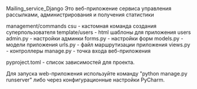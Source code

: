 Mailing_service_Django
Это веб-приложение сервиса управления рассылками, администрирования и получения статистики



management/commands
csu - кастомная команда создания суперпользователя
template/users - html шаблоны для приложения users
admin.py - настройки админки
forms.py - настройки форм
models.py - модели приложения
urls.py - файл маршрутизации приложения
views.py - контроллеры
manage.py - точка входа веб-приложения

pyproject.toml - список зависимостей для проекта.


Для запуска web-приложения используйте команду "python manage.py runserver" либо через конфигурационные настройки PyCharm.